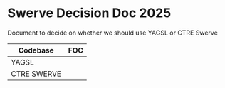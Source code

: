 # Swerve Decision Doc 2025
Document to decide on whether we should use YAGSL or CTRE Swerve

| Codebase    | FOC        |
|-------------|------------|
| YAGSL       |
| CTRE SWERVE |
